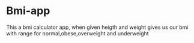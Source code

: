 # Bmi-app
This a bmi calculator app, when given heigth and  weight gives us our bmi with range for normal,obese,overweight and underweight

